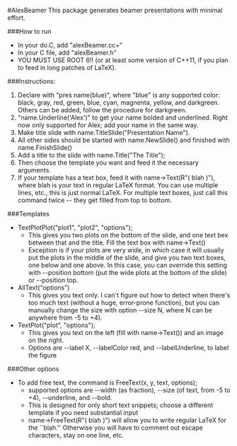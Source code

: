 #AlexBeamer
This package generates beamer presentations with minimal effort.

###How to run
  - In your do.C, add "alexBeamer.cc+"
  - In your C file, add "alexBeamer.h"
  - YOU MUST USE ROOT 6!! (or at least some version of C++11, if you plan to feed in long patches of LaTeX).  

###Instructions:
  1. Declare with "pres name(blue)", where "blue" is any supported color: black, gray, red, green, blue, cyan, magnenta, yellow, and darkgreen.  Others can be added, follow the procedure for darkgreen.
  2. "name.Underline('Alex')" to get your name bolded and underlined.  Right now only supported for Alex; add your name in the same way.
  3.  Make title slide with name.TitleSlide("Presentation Name").
  4.  All other sides should be started with name.NewSlide() and finished with name.FinishSlide()
  5.  Add a title to the slide with name.Title("The Title");
  5.  Then choose the template you want and feed it the necessary arguments.
  6.  If your template has a text box, feed it with name->Text(R"(  blah  )"), where blah is your text in regular LaTeX format.  You can use multiple lines, etc., this is just normal LaTeX.  For multiple text boxes, just call this command twice -- they get filled from top to bottom. 

###Templates
  - TextPlotPlot("plot1", "plot2", "options");
    - This gives you two plots on the bottom of the slide, and one text bex between that and the title.  Fill the text box with name->Text()
    - Exception is if your plots are very wide, in which case it will usually put the plots in the middle of the slide, and give you two text boxes, one below and one above.  In this case, you can override this setting with --position bottom (put the wide plots at the bottom of the slide) or --position top. 
  - AllText("options")
    - This gives you text only.  I can't figure out how to detect when there's too much text (without a huge, error-prone function), but you can manually change the size with option --size N, where N can be anywhere from -5 to +4).
  - TextPlot("plot", "options"); 
    - This gives you text on the left (fill with name->Text()) and an image on the right.  
    - Options are --label X, --labelColor red, and --labelUnderline, to label the figure

###Other options
  - To add free text, the command is FreeText(x, y, text, options); 
    - supported options are --width (as fraction), --size (of text, from -5 to +4), --underline, and --bold.  
    - This is designed for only short text snippets; choose a different template if you need substantial input
    - name->FreeText(R"( blah )") will allow you to write regular LaTeX  for the ``blah.'' Otherwise you will have to comment out escape characters, stay on one line, etc.

